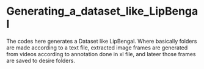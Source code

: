 # Generating_a_dataset_like_LipBengal
The codes here generates a Dataset like LipBengal. Where basically folders are made according to a text file, extracted image frames are generated from videos according to annotation done in xl file, and lateer those frames are saved to desire folders.
